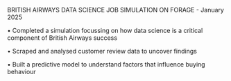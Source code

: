 BRITISH AIRWAYS DATA SCIENCE JOB SIMULATION ON FORAGE - January 2025

•	Completed a simulation focussing on how data science is a critical component of British Airways success

•	Scraped and analysed customer review data to uncover findings

•	Built a predictive model to understand factors that influence buying behaviour
